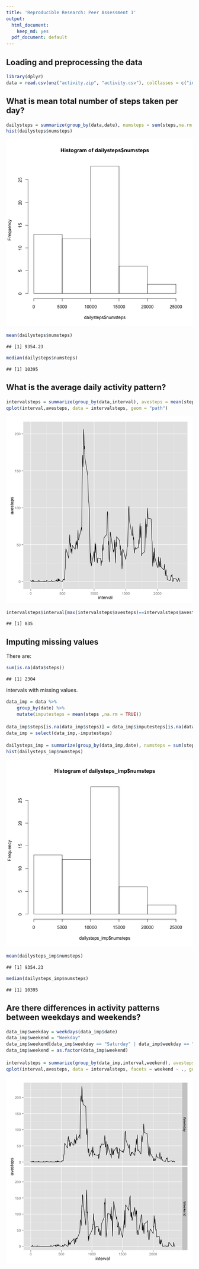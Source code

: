 ```yaml
---
title: 'Reproducible Research: Peer Assessment 1'
output:
  html_document:
    keep_md: yes
  pdf_document: default
---
```



## Loading and preprocessing the data


```r
library(dplyr)
data = read.csv(unz("activity.zip", "activity.csv"), colClasses = c("integer", "Date", "integer"))
```

## What is mean total number of steps taken per day?


```r
dailysteps = summarize(group_by(data,date), numsteps = sum(steps,na.rm = TRUE))
hist(dailysteps$numsteps)
```

![plot of chunk unnamed-chunk-2](figure/unnamed-chunk-2-1.png) 

```r
mean(dailysteps$numsteps)
```

```
## [1] 9354.23
```

```r
median(dailysteps$numsteps)
```

```
## [1] 10395
```

## What is the average daily activity pattern?


```r
intervalsteps = summarize(group_by(data,interval), avesteps = mean(steps,na.rm = TRUE))
qplot(interval,avesteps, data = intervalsteps, geom = "path")
```

![plot of chunk unnamed-chunk-3](figure/unnamed-chunk-3-1.png) 

```r
intervalsteps$interval[max(intervalsteps$avesteps)==intervalsteps$avesteps]
```

```
## [1] 835
```

## Imputing missing values

There are:

```r
sum(is.na(data$steps))
```

```
## [1] 2304
```
intervals with missing values.


```r
data_imp = data %>% 
    group_by(date) %>% 
    mutate(imputesteps = mean(steps ,na.rm = TRUE))

data_imp$steps[is.na(data_imp$steps)] = data_imp$imputesteps[is.na(data_imp$steps)]
data_imp = select(data_imp,-imputesteps)

dailysteps_imp = summarize(group_by(data_imp,date), numsteps = sum(steps,na.rm = TRUE))
hist(dailysteps_imp$numsteps)
```

![plot of chunk unnamed-chunk-5](figure/unnamed-chunk-5-1.png) 

```r
mean(dailysteps_imp$numsteps)
```

```
## [1] 9354.23
```

```r
median(dailysteps_imp$numsteps)
```

```
## [1] 10395
```

## Are there differences in activity patterns between weekdays and weekends?

```r
data_imp$weekday = weekdays(data_imp$date)
data_imp$weekend = "Weekday"
data_imp$weekend[data_imp$weekday == "Saturday" | data_imp$weekday == "Sunday"] = "Weekend"
data_imp$weekend = as.factor(data_imp$weekend)

intervalsteps = summarize(group_by(data_imp,interval,weekend), avesteps = mean(steps,na.rm = TRUE))
qplot(interval,avesteps, data = intervalsteps, facets = weekend ~ ., geom = "path")
```

![plot of chunk unnamed-chunk-6](figure/unnamed-chunk-6-1.png) 
